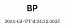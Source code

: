 ---
date: 2024-03-17T14:24:20.000Z
title: BP
latitude: 51.901779
longitude: 0.976252
url: https://www.bp.com/en_gb/united-kingdom/home.html
category: checkin
---